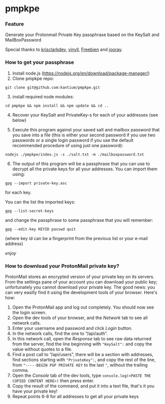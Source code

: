 # pmpkpe

### Feature

Generate your Protonmail Private Key passphrase based on the KeySalt and MailBoxPassword

Special thanks to [krisclarkdev](https://github.com/krisclarkdev), [vinyll](https://github.com/vinyll), [Freebien](https://github.com/Freebien) and [jooray](https://github.com/jooray).

### How to get your passphrase

1. Install node.js (https://nodejs.org/en/download/package-manager/)
2. Clone pmpkpe repo:

```
git clone git@github.com:kantium/pmpkpe.git
```
 
3. install required node modules:

```
cd pmpkpe && npm install && npm update && cd ..

```

4. Recover your KeySalt and PrivateKey-s for each of your addresses (see below)

5. Execute this program against your saved salt and mailbox password
that you save into a file (this is either your second password if you use
two passwords or a single login password if you use the default
recommended procedure of using just one password):

```
nodejs ./pmpkpe/index.js -s ./salt.txt -m ./mailboxpassword.txt
```

6. The output of this program will be a passphrase that you can use to
decrypt all the private keys for all your addresses. You can import them
using:

```
gpg --import private-key.asc
```

for each key.

You can the list the imported keys:

```
gpg --list-secret-keys
```

and change the passphrase to some passphrase that you will remember:

```
gpg --edit-key KEYID passwd quit
```

(where key id can be a fingerprint from the previous list or your e-mail address)


*enjoy*


### How to download your ProtonMail private key?

ProtonMail stores an encrypted version of your private key on its servers. From the settings pane of your account you can download your public key; unfortunately you cannot download your private key. The good news: you can very easilly find it using the development tools of your browser. Here's how:

1. Open the ProtonMail app and log out completely. You should now see the login screen.
2. Open the dev tools of your browser, and the _Network_ tab to see all network calls.
3. Enter your username and password and click _Login_ button.
4. In the network calls, find the one to “/api/auth”.
5. In this network call, open the *Response* tab to see raw data returned from the server, find the line beginning with `"KeySalt":` and copy the value without quotes to a file.
6. Find a post call to “/api/users”, there will be a section with addresses, find sections starting with `"PrivateKey":`, and copy the rest of the line, from `"-----BEGIN PGP PRIVATE KEY` to the last `"`, without the trailing comma.
7. Open the *Console* tab of the dev tools, type `console.log(<PASTE THE COPIED CONTENT HERE>)` then press enter.
8. Copy the result of the command, and put it into a text file, that's it you have your private key!
9. Repeat points 6-8 for all addresses to get all your private keys
